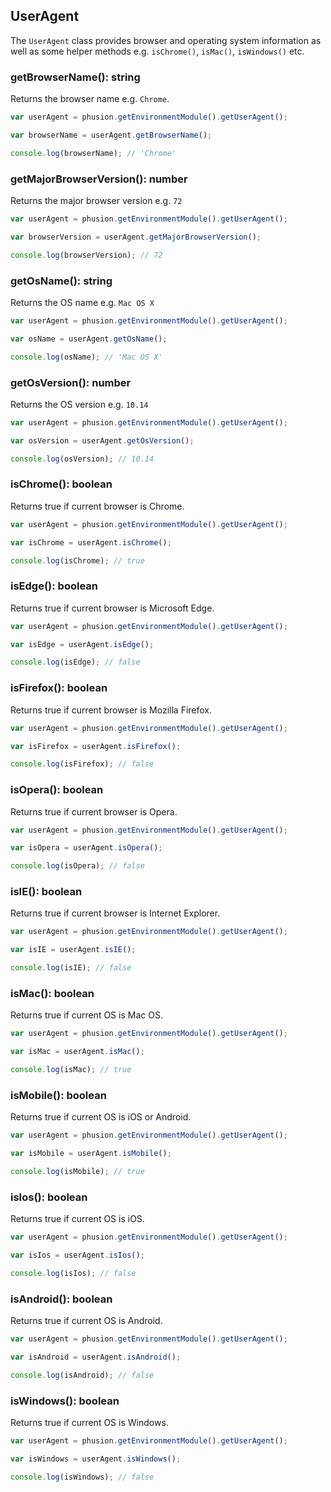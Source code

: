 
  
## UserAgent

The `UserAgent` class provides browser and operating system information as well as some helper methods e.g. `isChrome()`, `isMac()`, `isWindows()` etc.

### getBrowserName(): string

Returns the browser name e.g. `Chrome`.

```javascript
var userAgent = phusion.getEnvironmentModule().getUserAgent();

var browserName = userAgent.getBrowserName();

console.log(browserName); // 'Chrome'
```

### getMajorBrowserVersion(): number
Returns the major browser version e.g. `72`

```javascript
var userAgent = phusion.getEnvironmentModule().getUserAgent();

var browserVersion = userAgent.getMajorBrowserVersion();

console.log(browserVersion); // 72
```

### getOsName(): string
Returns the OS name e.g. `Mac OS X`

```javascript
var userAgent = phusion.getEnvironmentModule().getUserAgent();

var osName = userAgent.getOsName();

console.log(osName); // 'Mac OS X'
```

### getOsVersion(): number
Returns the OS version e.g. `10.14`

```javascript
var userAgent = phusion.getEnvironmentModule().getUserAgent();

var osVersion = userAgent.getOsVersion();

console.log(osVersion); // 10.14
```

### isChrome(): boolean
Returns true if current browser is Chrome.

```javascript
var userAgent = phusion.getEnvironmentModule().getUserAgent();

var isChrome = userAgent.isChrome();

console.log(isChrome); // true
```

### isEdge(): boolean
Returns true if current browser is Microsoft Edge.

```javascript
var userAgent = phusion.getEnvironmentModule().getUserAgent();

var isEdge = userAgent.isEdge();

console.log(isEdge); // false
```

### isFirefox(): boolean
Returns true if current browser is Mozilla Firefox.

```javascript
var userAgent = phusion.getEnvironmentModule().getUserAgent();

var isFirefox = userAgent.isFirefox();

console.log(isFirefox); // false
```

### isOpera(): boolean
Returns true if current browser is Opera.

```javascript
var userAgent = phusion.getEnvironmentModule().getUserAgent();

var isOpera = userAgent.isOpera();

console.log(isOpera); // false
```

### isIE(): boolean
Returns true if current browser is Internet Explorer.

```javascript
var userAgent = phusion.getEnvironmentModule().getUserAgent();

var isIE = userAgent.isIE();

console.log(isIE); // false
```

### isMac(): boolean
Returns true if current OS is Mac OS.

```javascript
var userAgent = phusion.getEnvironmentModule().getUserAgent();

var isMac = userAgent.isMac();

console.log(isMac); // true
```

### isMobile(): boolean
Returns true if current OS is iOS or Android.

```javascript
var userAgent = phusion.getEnvironmentModule().getUserAgent();

var isMobile = userAgent.isMobile();

console.log(isMobile); // true
```

### isIos(): boolean
Returns true if current OS is iOS.

```javascript
var userAgent = phusion.getEnvironmentModule().getUserAgent();

var isIos = userAgent.isIos();

console.log(isIos); // false
```

### isAndroid(): boolean
Returns true if current OS is Android.

```javascript
var userAgent = phusion.getEnvironmentModule().getUserAgent();

var isAndroid = userAgent.isAndroid();

console.log(isAndroid); // false
```


### isWindows(): boolean
Returns true if current OS is Windows.

```javascript
var userAgent = phusion.getEnvironmentModule().getUserAgent();

var isWindows = userAgent.isWindows();

console.log(isWindows); // false
```